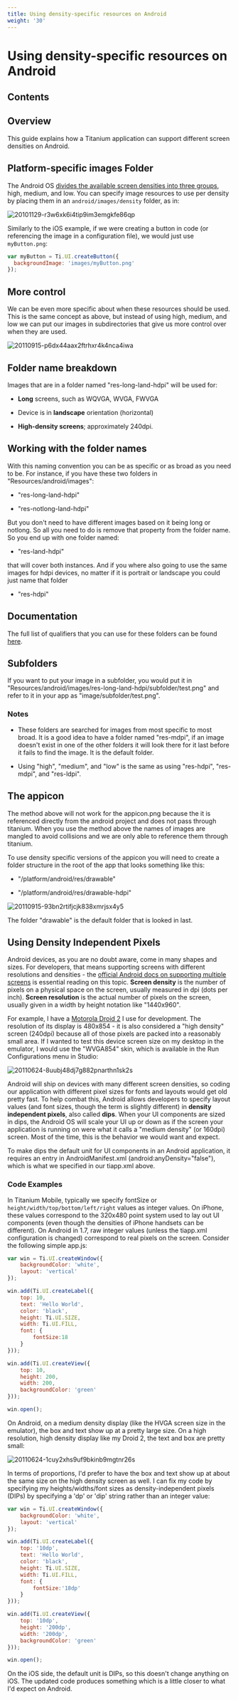 ```yaml
---
title: Using density-specific resources on Android
weight: '30'
---
```


# Using density-specific resources on Android

## Contents

## Overview

This guide explains how a Titanium application can support different screen densities on Android.

## Platform-specific images Folder

The Android OS [divides the available screen densities into three groups](http://developer.android.com/guide/practices/screens_support.html), high, medium, and low. You can specify image resources to use per density by placing them in an `android/images/density` folder, as in:

![20101129-r3w6xk6i4tip9im3emgkfe86qp](./20101129-r3w6xk6i4tip9im3emgkfe86qp.png)

Similarly to the iOS example, if we were creating a button in code (or referencing the image in a configuration file), we would just use `myButton.png`:

```javascript
var myButton = Ti.UI.createButton({
  backgroundImage: 'images/myButton.png'
});
```

## More control

We can be even more specific about when these resources should be used. This is the same concept as above, but instead of using high, medium, and low we can put our images in subdirectories that give us more control over when they are used.

![20110915-p6dx44aax2ftrhxr4k4nca4iwa](./20110915-p6dx44aax2ftrhxr4k4nca4iwa.jpg)

## Folder name breakdown

Images that are in a folder named "res-long-land-hdpi" will be used for:

* **Long** screens, such as WQVGA, WVGA, FWVGA

* Device is in **landscape** orientation (horizontal)

* **High-density screens**; approximately 240dpi.

## Working with the folder names

With this naming convention you can be as specific or as broad as you need to be.
For instance, if you have these two folders in "Resources/android/images":

* "res-long-land-hdpi"

* "res-notlong-land-hdpi"

But you don't need to have different images based on it being long or notlong. So all you need to do is remove that property from the folder name. So you end up with one folder named:

* "res-land-hdpi"

that will cover both instances. And if you where also going to use the same images for hdpi devices, no matter if it is portrait or landscape you could just name that folder

* "res-hdpi"

## Documentation

The full list of qualifiers that you can use for these folders can be found [here](http://developer.android.com/guide/topics/resources/providing-resources.html).

## Subfolders

If you want to put your image in a subfolder, you would put it in "Resources/android/images/res-long-land-hdpi/subfolder/test.png" and refer to it in your app as "image/subfolder/test.png".

### Notes

* These folders are searched for images from most specific to most broad. It is a good idea to have a folder named "res-mdpi", if an image doesn't exist in one of the other folders it will look there for it last before it fails to find the image. It is the default folder.

* Using "high", "medium", and "low" is the same as using "res-hdpi", "res-mdpi", and "res-ldpi".

## The appicon

The method above will not work for the appicon.png because the it is referenced directly from the android project and does not pass through titanium. When you use the method above the names of images are mangled to avoid collisions and we are only able to reference them through titanium.

To use density specific versions of the appicon you will need to create a folder structure in the root of the app that looks something like this:

* "<app>/platform/android/res/drawable"

* "<app>/platform/android/res/drawable-hdpi"

![20110915-93bn2rtifjcjk838xmrjsx4y5](./20110915-93bn2rtifjcjk838xmrjsx4y5.jpg)

The folder "drawable" is the default folder that is looked in last.

## Using Density Independent Pixels

Android devices, as you are no doubt aware, come in many shapes and sizes. For developers, that means supporting screens with different resolutions and densities - the [official Android docs on supporting multiple screens](http://developer.android.com/guide/practices/screens_support.html) is essential reading on this topic. **Screen density** is the number of pixels on a physical space on the screen, usually measured in dpi (dots per inch). **Screen resolution** is the actual number of pixels on the screen, usually given in a width by height notation like "1440x960".

For example, I have a [Motorola Droid 2](http://developer.motorola.com/products/droid2/) I use for development. The resolution of its display is 480x854 - it is also considered a "high density" screen (240dpi) because all of those pixels are packed into a reasonably small area. If I wanted to test this device screen size on my desktop in the emulator, I would use the "WVGA854" skin, which is available in the Run Configurations menu in Studio:

![20110624-8uubj48dj7g882pnarthn1sk2s](./20110624-8uubj48dj7g882pnarthn1sk2s.jpg)

Android will ship on devices with many different screen densities, so coding our application with different pixel sizes for fonts and layouts would get old pretty fast. To help combat this, Android allows developers to specify layout values (and font sizes, though the term is slightly different) in **density independent pixels**, also called **dips**. When your UI components are sized in dips, the Android OS will scale your UI up or down as if the screen your application is running on were what it calls a "medium density" (or 160dpi) screen. Most of the time, this is the behavior we would want and expect.

To make dips the default unit for UI components in an Android application, it requires an entry in AndroidManifest.xml (android:anyDensity="false"), which is what we specified in our tiapp.xml above.

### Code Examples

In Titanium Mobile, typically we specify fontSize or `height/width/top/bottom/left/right` values as integer values. On iPhone, these values correspond to the 320x480 point system used to lay out UI components (even though the densities of iPhone handsets can be different). On Android in 1.7, raw integer values (unless the tiapp.xml configuration is changed) correspond to real pixels on the screen. Consider the following simple app.js:

```javascript
var win = Ti.UI.createWindow({
    backgroundColor: 'white',
    layout: 'vertical'
});

win.add(Ti.UI.createLabel({
    top: 10,
    text: 'Hello World',
    color: 'black',
    height: Ti.UI.SIZE,
    width: Ti.UI.FILL,
    font: {
        fontSize:18
    }
}));

win.add(Ti.UI.createView({
    top: 10,
    height: 200,
    width: 200,
    backgroundColor: 'green'
}));

win.open();
```

On Android, on a medium density display (like the HVGA screen size in the emulator), the box and text show up at a pretty large size. On a high resolution, high density display like my Droid 2, the text and box are pretty small:

![20110624-1cuy2xhs9uf9bkinb9mgtnr26s](./20110624-1cuy2xhs9uf9bkinb9mgtnr26s.jpg)

In terms of proportions, I'd prefer to have the box and text show up at about the same size on the high density screen as well. I can fix my code by specifying my heights/widths/font sizes as density-independent pixels (DIPs) by specifying a 'dp' or 'dip' string rather than an integer value:

```javascript
var win = Ti.UI.createWindow({
    backgroundColor: 'white',
    layout: 'vertical'
});

win.add(Ti.UI.createLabel({
    top: '10dp',
    text: 'Hello World',
    color: 'black',
    height: Ti.UI.SIZE,
    width: Ti.UI.FILL,
    font: {
        fontSize:'18dp'
    }
}));

win.add(Ti.UI.createView({
    top: '10dp',
    height: '200dp',
    width: '200dp',
    backgroundColor: 'green'
}));

win.open();
```

On the iOS side, the default unit is DIPs, so this doesn't change anything on iOS. The updated code produces something which is a little closer to what I'd expect on Android.
